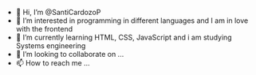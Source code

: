 - 👋 Hi, I’m @SantiCardozoP
- 👀 I’m interested in programming in different languages and I am in love with the frontend
- 🌱 I’m currently learning HTML, CSS, JavaScript and i am studying Systems engineering
- 💞️ I’m looking to collaborate on ...
- 📫 How to reach me ...

<!---
SantiCardozoP/SantiCardozoP is a ✨ special ✨ repository because its `README.md` (this file) appears on your GitHub profile.
You can click the Preview link to take a look at your changes.
--->
